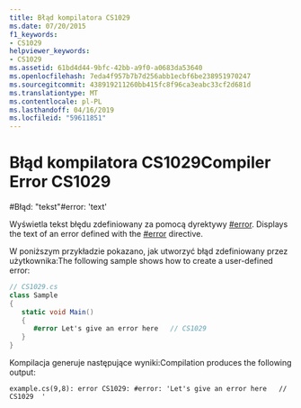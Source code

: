 ```yaml
---
title: Błąd kompilatora CS1029
ms.date: 07/20/2015
f1_keywords:
- CS1029
helpviewer_keywords:
- CS1029
ms.assetid: 61bd4d44-9bfc-42bb-a9f0-a0683da53640
ms.openlocfilehash: 7eda4f957b7b7d256abb1ecbf6be238951970247
ms.sourcegitcommit: 438919211260bb415fc8f96ca3eabc33cf2d681d
ms.translationtype: MT
ms.contentlocale: pl-PL
ms.lasthandoff: 04/16/2019
ms.locfileid: "59611851"
---
```

# <a name="compiler-error-cs1029"></a><span data-ttu-id="4603f-102">Błąd kompilatora CS1029</span><span class="sxs-lookup"><span data-stu-id="4603f-102">Compiler Error CS1029</span></span>

<span data-ttu-id="4603f-103">\#Błąd: "tekst"</span><span class="sxs-lookup"><span data-stu-id="4603f-103">\#error: 'text'</span></span>

<span data-ttu-id="4603f-104">Wyświetla tekst błędu zdefiniowany za pomocą dyrektywy [#error](../../../csharp/language-reference/preprocessor-directives/preprocessor-error.md). </span><span class="sxs-lookup"><span data-stu-id="4603f-104">Displays the text of an error defined with the [#error](../../../csharp/language-reference/preprocessor-directives/preprocessor-error.md) directive.</span></span>

<span data-ttu-id="4603f-105">W poniższym przykładzie pokazano, jak utworzyć błąd zdefiniowany przez użytkownika:</span><span class="sxs-lookup"><span data-stu-id="4603f-105">The following sample shows how to create a user-defined error:</span></span>

```csharp
// CS1029.cs
class Sample
{
   static void Main()
   {
      #error Let's give an error here   // CS1029
   }
}
```

<span data-ttu-id="4603f-106">Kompilacja generuje następujące wyniki:</span><span class="sxs-lookup"><span data-stu-id="4603f-106">Compilation produces the following output:</span></span>

```console
example.cs(9,8): error CS1029: #error: 'Let's give an error here   // CS1029  '
```
